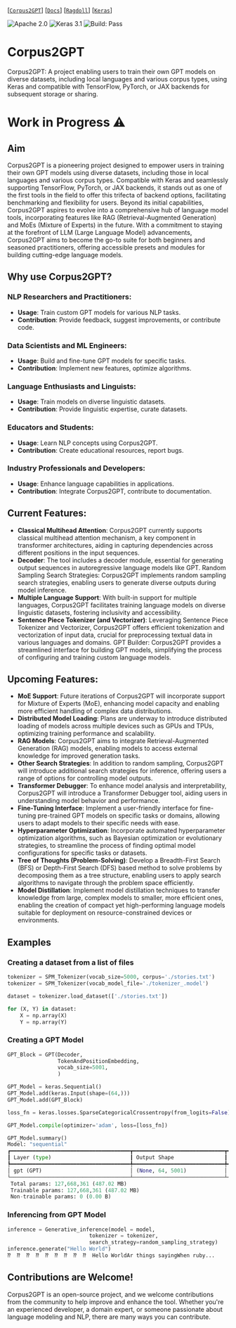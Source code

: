 [[`Corpus2GPT`](https://abhaskumarsinha.github.io/Corpus2GPT/)] [[`Docs`](https://abhaskumarsinha.github.io/Corpus2GPT/docs/doc/index.html)] [[`Ragdoll`](https://huggingface.co/spaces/abhaskumarsinha/Ragdoll)] [[`Keras`](https://www.github.com/keras-team/keras/)]

![Apache 2.0](https://badgen.net/static/license/Apache%202.0/blue) ![Keras 3.1](https://badgen.net/static/Keras/3.1/orange) ![Build: Pass](https://badgen.net/static/build/pass/f2a)

# Corpus2GPT
Corpus2GPT: A project enabling users to train their own GPT models on diverse datasets, including local languages and various corpus types, using Keras and compatible with TensorFlow, PyTorch, or JAX backends for subsequent storage or sharing.

# Work in Progress ⚠️

## Aim

Corpus2GPT is a pioneering project designed to empower users in training their own GPT models using diverse datasets, including those in local languages and various corpus types. Compatible with Keras and seamlessly supporting TensorFlow, PyTorch, or JAX backends, it stands out as one of the first tools in the field to offer this trifecta of backend options, facilitating benchmarking and flexibility for users. Beyond its initial capabilities, Corpus2GPT aspires to evolve into a comprehensive hub of language model tools, incorporating features like RAG (Retrieval-Augmented Generation) and MoEs (Mixture of Experts) in the future. With a commitment to staying at the forefront of LLM (Large Language Model) advancements, Corpus2GPT aims to become the go-to suite for both beginners and seasoned practitioners, offering accessible presets and modules for building cutting-edge language models.

## Why use Corpus2GPT?

### NLP Researchers and Practitioners:

- **Usage**: Train custom GPT models for various NLP tasks.
- **Contribution**: Provide feedback, suggest improvements, or contribute code.

### Data Scientists and ML Engineers:

- **Usage**: Build and fine-tune GPT models for specific tasks.
- **Contribution**: Implement new features, optimize algorithms.

### Language Enthusiasts and Linguists:

- **Usage**: Train models on diverse linguistic datasets.
- **Contribution**: Provide linguistic expertise, curate datasets.

### Educators and Students:

- **Usage**: Learn NLP concepts using Corpus2GPT.
- **Contribution**: Create educational resources, report bugs.

### Industry Professionals and Developers:

- **Usage**: Enhance language capabilities in applications.
- **Contribution**: Integrate Corpus2GPT, contribute to documentation.

## Current Features:

- **Classical Multihead Attention**: Corpus2GPT currently supports classical multihead attention mechanism, a key component in transformer architectures, aiding in capturing dependencies across different positions in the input sequences.
- **Decoder**: The tool includes a decoder module, essential for generating output sequences in autoregressive language models like GPT.
Random Sampling Search Strategies: Corpus2GPT implements random sampling search strategies, enabling users to generate diverse outputs during model inference.
- **Multiple Language Support**: With built-in support for multiple languages, Corpus2GPT facilitates training language models on diverse linguistic datasets, fostering inclusivity and accessibility.
- **Sentence Piece Tokenizer (and Vectorizer)**: Leveraging Sentence Piece Tokenizer and Vectorizer, Corpus2GPT offers efficient tokenization and vectorization of input data, crucial for preprocessing textual data in various languages and domains.
GPT Builder: Corpus2GPT provides a streamlined interface for building GPT models, simplifying the process of configuring and training custom language models.

## Upcoming Features:

- **MoE Support**: Future iterations of Corpus2GPT will incorporate support for Mixture of Experts (MoE), enhancing model capacity and enabling more efficient handling of complex data distributions.
- **Distributed Model Loading**: Plans are underway to introduce distributed loading of models across multiple devices such as GPUs and TPUs, optimizing training performance and scalability.
- **RAG Models**: Corpus2GPT aims to integrate Retrieval-Augmented Generation (RAG) models, enabling models to access external knowledge for improved generation tasks.
- **Other Search Strategies**: In addition to random sampling, Corpus2GPT will introduce additional search strategies for inference, offering users a range of options for controlling model outputs.
- **Transformer Debugger**: To enhance model analysis and interpretability, Corpus2GPT will introduce a Transformer Debugger tool, aiding users in understanding model behavior and performance.
- **Fine-Tuning Interface**: Implement a user-friendly interface for fine-tuning pre-trained GPT models on specific tasks or domains, allowing users to adapt models to their specific needs with ease.
- **Hyperparameter Optimization**: Incorporate automated hyperparameter optimization algorithms, such as Bayesian optimization or evolutionary strategies, to streamline the process of finding optimal model configurations for specific tasks or datasets.
- **Tree of Thoughts (Problem-Solving)**: Develop a Breadth-First Search (BFS) or Depth-First Search (DFS) based method to solve problems by decomposing them as a tree structure, enabling users to apply search algorithms to navigate through the problem space efficiently.
- **Model Distillation**: Implement model distillation techniques to transfer knowledge from large, complex models to smaller, more efficient ones, enabling the creation of compact yet high-performing language models suitable for deployment on resource-constrained devices or environments.


## Examples

### Creating a dataset from a list of files

```python
tokenizer = SPM_Tokenizer(vocab_size=5000, corpus='./stories.txt')
tokenizer = SPM_Tokenizer(vocab_model_file='./tokenizer_.model')

dataset = tokenizer.load_dataset(['./stories.txt'])

for (X, Y) in dataset:
    X = np.array(X)
    Y = np.array(Y)
```

### Creating a GPT Model

```python
GPT_Block = GPT(Decoder,
                TokenAndPositionEmbedding,
                vocab_size=5001,
                )

GPT_Model = keras.Sequential()
GPT_Model.add(keras.Input(shape=(64,)))
GPT_Model.add(GPT_Block)

loss_fn = keras.losses.SparseCategoricalCrossentropy(from_logits=False)

GPT_Model.compile(optimizer='adam', loss=[loss_fn])

GPT_Model.summary()
Model: "sequential"
┏━━━━━━━━━━━━━━━━━━━━━━━━━━━━━━━━━━━━━━┳━━━━━━━━━━━━━━━━━━━━━━━━━━━━━┳━━━━━━━━━━━━━━━━━┓
┃ Layer (type)                         ┃ Output Shape                ┃         Param # ┃
┡━━━━━━━━━━━━━━━━━━━━━━━━━━━━━━━━━━━━━━╇━━━━━━━━━━━━━━━━━━━━━━━━━━━━━╇━━━━━━━━━━━━━━━━━┩
│ gpt (GPT)                            │ (None, 64, 5001)            │     127,668,361 │
└──────────────────────────────────────┴─────────────────────────────┴─────────────────┘
 Total params: 127,668,361 (487.02 MB)
 Trainable params: 127,668,361 (487.02 MB)
 Non-trainable params: 0 (0.00 B)
```

### Inferencing from GPT Model

```python
inference = Generative_inference(model = model,
                          tokenizer = tokenizer,
                          search_strategy=random_sampling_strategy)
inference.generate("Hello World")
⁇  ⁇  ⁇  ⁇  ⁇  ⁇  ⁇  ⁇  ⁇  Hello WorldAr things sayingWhen ruby...
```

## Contributions are Welcome!

Corpus2GPT is an open-source project, and we welcome contributions from the community to help improve and enhance the tool. Whether you're an experienced developer, a domain expert, or someone passionate about language modeling and NLP, there are many ways you can contribute.





